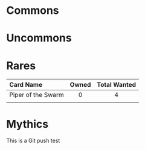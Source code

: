 # Commons


# Uncommons


# Rares

| Card Name          | Owned | Total Wanted |
| :----------------- | :---: | :----------: |
| Piper of the Swarm |   0   |      4       |
|  |       |              |


# Mythics
This is a Git push test